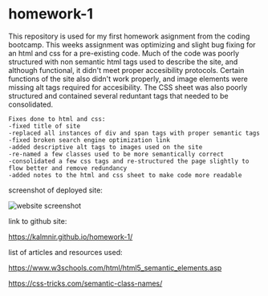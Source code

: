 # homework-1
This repository is used for my first homework asignment from the coding bootcamp.
This weeks assignment was optimizing and slight bug fixing for an html and css for a pre-existing code.
Much of the code was poorly structured with non semantic html tags used to describe the site, and although functional, it didn't meet proper accesibility protocols.
Certain functions of the site also didn't work properly, and image elements were missing alt tags required for accesibility.
The CSS sheet was also poorly structured and contained several reduntant tags that needed to be consolidated.

```
Fixes done to html and css:
-fixed title of site
-replaced all instances of div and span tags with proper semantic tags
-fixed broken search engine optimization link
-added descriptive alt tags to images used on the site
-re-named a few classes used to be more semantically correct
-consolidated a few css tags and re-structured the page slightly to flow better and remove redundancy
-added notes to the html and css sheet to make code more readable
```

screenshot of deployed site:

![website screenshot](https://github.com/Kalmnir/homework-1/blob/master/screenshot/Screenshot_2021-06-02_Horiseon.png)

link to github site:  

https://kalmnir.github.io/homework-1/

list of articles and resources used:

https://www.w3schools.com/html/html5_semantic_elements.asp

https://css-tricks.com/semantic-class-names/

